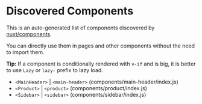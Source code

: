 # Discovered Components

This is an auto-generated list of components discovered by [nuxt/components](https://github.com/nuxt/components).

You can directly use them in pages and other components without the need to import them.

**Tip:** If a component is conditionally rendered with `v-if` and is big, it is better to use `Lazy` or `lazy-` prefix to lazy load.

- `<MainHeader>` | `<main-header>` (components/main-header/index.js)
- `<Product>` | `<product>` (components/product/index.js)
- `<Sidebar>` | `<sidebar>` (components/sidebar/index.js)
